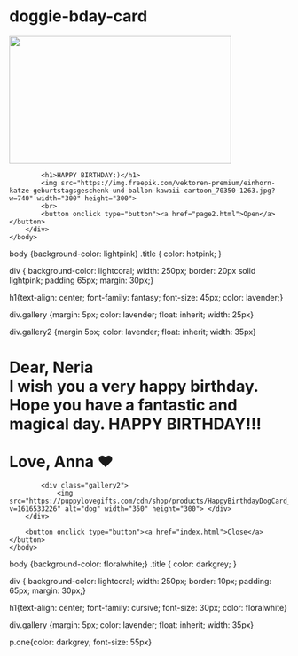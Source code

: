 # doggie-bday-card
<!DOCTYPE html>
<html lang="en">
    <head>
        <meta charset="UTF-8" />
        <title>IT'S YOUR BIRTHDAY!!!</title>
        <link rel="stylesheet" href="styles.css" />
        <script src="script.js"></script>
    </head>
    <body>
        <div>
            <img src="https://img.pikbest.com/png-images/cute-shiba-inu-unicorn-holding-a-cupcake-for-happy-birthday-dog-cartoon-drawing-_1786957.png!w700wp" width="400" height="230">
            
            <h1>HAPPY BIRTHDAY:)</h1>
            <img src="https://img.freepik.com/vektoren-premium/einhorn-katze-geburtstagsgeschenk-und-ballon-kawaii-cartoon_70350-1263.jpg?w=740" width="300" height="300">
            <br>
            <button onclick type="button"><a href="page2.html">Open</a></button>
        </div>
    </body>
</html>

body {background-color: lightpink}
.title {
    color: hotpink;
}

div {
    background-color: lightcoral;
    width: 250px;
    border: 20px solid lightpink;
    padding 65px;
    margin: 30px;}

h1{text-align: center;
font-family: fantasy;
font-size: 45px;
color: lavender;}

div.gallery {margin: 5px;
color: lavender;
float: inherit;
width: 25px}

div.gallery2 {margin 5px;
color: lavender;
float: inherit;
width: 35px}

<!DOCTYPE html>
<html lang="en">
    <head>
        <meta charset="UTF-8" />
        <title>BDAY CARD - (inside)</title>
        <link rel="stylesheet" href="styles2.css" />
        <script src="script.js"></script>
    </head>
    <body>
        <div class="one">
             <h1> Dear, Neria 
            <br>
                 I wish you a very happy birthday. Hope you have a fantastic and magical day. HAPPY BIRTHDAY!!!
          <br>  
                 <br>
                 Love, Anna ❤ </h1>
            
            <div class="gallery2">
                <img src="https://puppylovegifts.com/cdn/shop/products/HappyBirthdayDogCard_1024x1024@2x.jpg?v=1616533226" alt="dog" width="350" height="300"> </div>
        </div>
          
        <button onclick type="button"><a href="index.html">Close</a></button>
    </body>
</html>

body {background-color: floralwhite;}
.title {
    color: darkgrey;
}

div {
background-color: lightcoral;
width: 250px;
border: 10px;
padding: 65px;
margin: 30px;}

h1{text-align: center;
font-family: cursive;
font-size: 30px;
color: floralwhite}

div.gallery {margin: 5px;
color: lavender;
float: inherit;
width: 35px}

p.one{color: darkgrey;
font-size: 55px}
